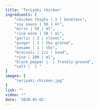 ```yaml
---
title: 'Teriyaki chicken'
ingredients: [
    "chicken thighs | 2 | boneless",
    "soy sauce | 50 | ml",
    "mirin | 50 | ml",
    "rice wine | 50 | ml",
    "garlic | 2 | cloves",
    "ginger | 1 | tbs grated",
    "sesame | 1 | tbs",
    "broccoli | 1/2 | head",
    "rice | 200 | ml",
    "black pepper |  | freshly ground",
    "salt |  | "
]
images: [
    "teriyaki-chicken.jpg"
]
link: ""
video: ""
date: '2020-01-02'
---
```


